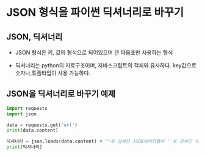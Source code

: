 # JSON 형식을 파이썬 딕셔너리로 바꾸기

## JSON, 딕셔너리

- JSON 형식은 키, 값의 형식으로 되어있으며 큰 따옴표만 사용하는 형식

- 딕셔너리는 python의 자료구조이며, 자바스크립트의 객체와 유사하다.
  key값으로 숫자나,튜플타입이 사용 가능하다.

## JSON을 딕셔너리로 바꾸기 예제

```python
import requests
import json

data = requests.get('url')
print(data.content)

딕셔너리 = json.loads(data.content) # ""로 감싸진 JSON데이터들이 ''로 감싸진 딕셔너리 형태로 변환됌
print(딕셔너리)

```
